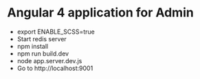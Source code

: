 # Angular 4 application for Admin

 - export ENABLE_SCSS=true
 - Start redis server  
 - npm install 
 - npm run build.dev 
 - node app.server.dev.js 
 - Go to http://localhost:9001
